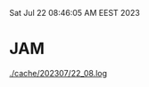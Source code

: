 Sat Jul 22 08:46:05 AM EEST 2023
# JAM
<a href='./cache/202307/22_08.log'>./cache/202307/22_08.log</a>
